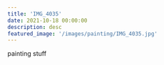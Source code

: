 ```yaml
---
title: 'IMG_4035'
date: 2021-10-18 00:00:00
description: desc
featured_image: '/images/painting/IMG_4035.jpg'
---
```


painting stuff